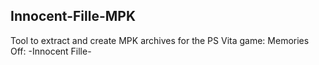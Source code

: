 Innocent-Fille-MPK
-----------

Tool to extract and create MPK archives for the PS Vita game: Memories Off: -Innocent Fille-
